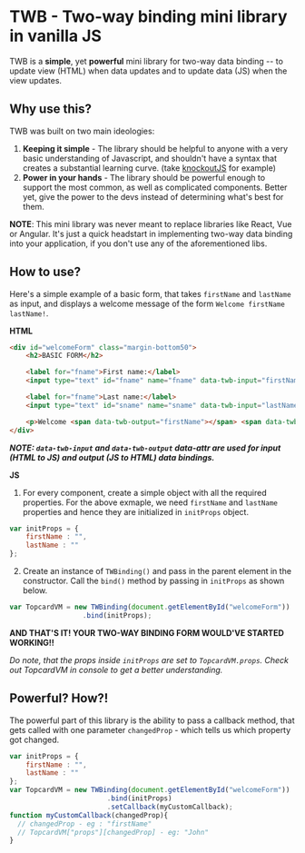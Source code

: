 # TWB - Two-way binding mini library in vanilla JS

TWB is a **simple**, yet **powerful** mini library for two-way data binding -- to update view (HTML) when data updates and to update data (JS) when the view updates. 

## Why use this?
TWB was built on two main ideologies:
1. **Keeping it simple** - The library should be helpful to anyone with a very basic understanding of Javascript, and shouldn't have a syntax that creates a substantial learning curve. (take [knockoutJS](https://knockoutjs.com/) for example)
2. **Power in your hands** - The library should be powerful enough to support the most common, as well as complicated components. Better yet, give the power to the devs instead of determining what's best for them. 

**NOTE**: This mini library was never meant to replace libraries like React, Vue or Angular. It's just a quick headstart in implementing two-way data binding into your application, if you don't use any of the aforementioned libs. 

## How to use?
Here's a simple example of a basic form, that takes `firstName` and `lastName` as input, and displays a welcome message of the form `Welcome firstName lastName!`.

**HTML**

``` HTML
<div id="welcomeForm" class="margin-bottom50">
    <h2>BASIC FORM</h2>

    <label for="fname">First name:</label>
    <input type="text" id="fname" name="fname" data-twb-input="firstName">

    <label for="fname">Last name:</label>
    <input type="text" id="sname" name="sname" data-twb-input="lastName">

    <p>Welcome <span data-twb-output="firstName"></span> <span data-twb-output="lastName"></span>!</p>
</div>
 ```
 
***NOTE: `data-twb-input` and `data-twb-output` data-attr are used for input (HTML to JS) and output (JS to HTML) data bindings.***

**JS**
1. For every component, create a simple object with all the required properties. For the above exmaple, we need `firstName` and `lastName` properties and hence they are initialized in `initProps` object. 

```javascript
var initProps = {
    firstName : "", 
    lastName : ""
};
```
2. Create an instance of `TWBinding()` and pass in the parent element in the constructor. Call the `bind()` method by passing in `initProps` as shown below.
```javascript
var TopcardVM = new TWBinding(document.getElementById("welcomeForm"))
                  .bind(initProps);
```
**AND THAT'S IT! YOUR TWO-WAY BINDING FORM WOULD'VE STARTED WORKING!!** 

*Do note, that the props inside `initProps` are set to `TopcardVM.props`. Check out TopcardVM in console to get a better understanding.*

## Powerful? How?!
The powerful part of this library is the ability to pass a callback method, that gets called with one parameter `changedProp` - which tells us which property got changed.

```javascript
var initProps = {
    firstName : "",
    lastName : ""
};
var TopcardVM = new TWBinding(document.getElementById("welcomeForm"))
                        .bind(initProps)
                        .setCallback(myCustomCallback);
function myCustomCallback(changedProp){
  // changedProp - eg : "firstName"
  // TopcardVM["props"][changedProp] - eg: "John"
}
```
